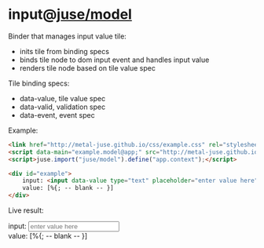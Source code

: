 # input@[juse/model](../../juse/model)

Binder that manages input value tile:
* inits tile from binding specs
* binds tile node to dom input event and handles input value
* renders tile node based on tile value spec

Tile binding specs:
* data-value, tile value spec
* data-valid, validation spec
* data-event, event spec

Example:

```html
<link href="http://metal-juse.github.io/css/example.css" rel="stylesheet"/>
<script data-main="example.model@app;" src="http://metal-juse.github.io/juse-up.min.js"></script>
<script>juse.import("juse/model").define("app.context");</script>

<div id="example">
	input: <input data-value type="text" placeholder="enter value here"><br>
	value: [%{; -- blank -- }]
</div>
```

Live result:

<section>
<link href="http://metal-juse.github.io/css/example.css" rel="stylesheet"/>
<script data-main="example.model@app;" src="http://metal-juse.github.io/juse-up.min.js"></script>
<script>juse.import("juse/model").define("app.context");</script>

<div id="example">
	input: <input data-value type="text" placeholder="enter value here"><br>
	value: [%{; -- blank -- }]
</div>
</section>
